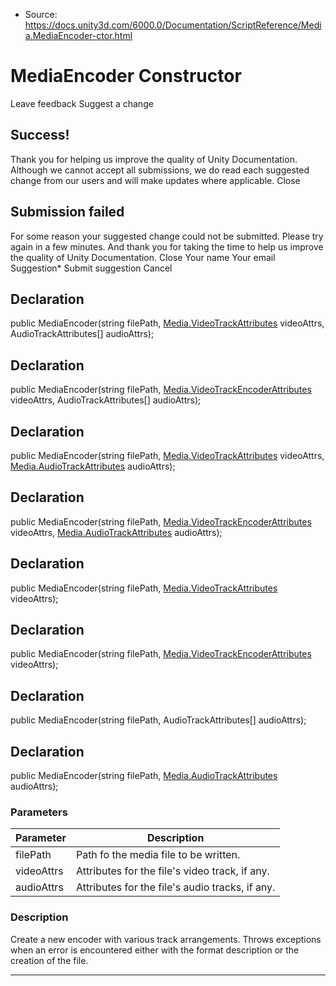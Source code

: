 * Source: https://docs.unity3d.com/6000.0/Documentation/ScriptReference/Media.MediaEncoder-ctor.html

# MediaEncoder Constructor
Leave feedback
Suggest a change
## Success!
Thank you for helping us improve the quality of Unity Documentation. Although we cannot accept all submissions, we do read each suggested change from our users and will make updates where applicable.
Close
## Submission failed
For some reason your suggested change could not be submitted. Please <a>try again</a> in a few minutes. And thank you for taking the time to help us improve the quality of Unity Documentation.
Close
Your name Your email Suggestion* Submit suggestion
Cancel
## Declaration
public MediaEncoder(string filePath, [Media.VideoTrackAttributes](https://docs.unity3d.com/6000.0/Documentation/ScriptReference/Media.VideoTrackAttributes.html) videoAttrs, AudioTrackAttributes[] audioAttrs); 
## Declaration
public MediaEncoder(string filePath, [Media.VideoTrackEncoderAttributes](https://docs.unity3d.com/6000.0/Documentation/ScriptReference/Media.VideoTrackEncoderAttributes.html) videoAttrs, AudioTrackAttributes[] audioAttrs); 
## Declaration
public MediaEncoder(string filePath, [Media.VideoTrackAttributes](https://docs.unity3d.com/6000.0/Documentation/ScriptReference/Media.VideoTrackAttributes.html) videoAttrs, [Media.AudioTrackAttributes](https://docs.unity3d.com/6000.0/Documentation/ScriptReference/Media.AudioTrackAttributes.html) audioAttrs); 
## Declaration
public MediaEncoder(string filePath, [Media.VideoTrackEncoderAttributes](https://docs.unity3d.com/6000.0/Documentation/ScriptReference/Media.VideoTrackEncoderAttributes.html) videoAttrs, [Media.AudioTrackAttributes](https://docs.unity3d.com/6000.0/Documentation/ScriptReference/Media.AudioTrackAttributes.html) audioAttrs); 
## Declaration
public MediaEncoder(string filePath, [Media.VideoTrackAttributes](https://docs.unity3d.com/6000.0/Documentation/ScriptReference/Media.VideoTrackAttributes.html) videoAttrs); 
## Declaration
public MediaEncoder(string filePath, [Media.VideoTrackEncoderAttributes](https://docs.unity3d.com/6000.0/Documentation/ScriptReference/Media.VideoTrackEncoderAttributes.html) videoAttrs); 
## Declaration
public MediaEncoder(string filePath, AudioTrackAttributes[] audioAttrs); 
## Declaration
public MediaEncoder(string filePath, [Media.AudioTrackAttributes](https://docs.unity3d.com/6000.0/Documentation/ScriptReference/Media.AudioTrackAttributes.html) audioAttrs); 
### Parameters
Parameter | Description  
---|---  
filePath | Path fo the media file to be written.  
videoAttrs | Attributes for the file's video track, if any.  
audioAttrs | Attributes for the file's audio tracks, if any.  
### Description
Create a new encoder with various track arrangements.
Throws exceptions when an error is encountered either with the format description or the creation of the file.
* * *
